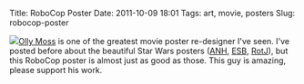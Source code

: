 Title: RoboCop Poster
Date: 2011-10-09 18:01
Tags: art, movie, posters
Slug: robocop-poster

[![](http://blog.traeblain.com/wp-content/uploads/robocop_thumb.jpg)](http://www.mondoarchive.com/poster/robocop/)[Olly Moss](http://www.mondotees.com/) is one of the greatest movie poster re-designer I've seen. I've posted before about the beautiful Star Wars posters ([ANH](http://www.mondoarchive.com/poster/star-wars-copy-copy/), [ESB](http://www.mondoarchive.com/poster/empire-strikes-back-copy/), [RotJ](http://www.mondoarchive.com/poster/return-of-the-jedi/)), but this RoboCop poster is almost just as good as those. This guy is amazing, please support his work. 